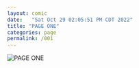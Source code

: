 ```yaml
---
layout: comic
date:   "Sat Oct 29 02:05:51 PM CDT 2022"
title: "PAGE ONE"
categories: page
permalink: /001
---
```

![PAGE ONE](https://lwflouisa.github.io/OnlyEyesForMe/pages/002.png)
